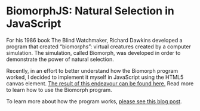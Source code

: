 BiomorphJS: Natural Selection in JavaScript
===========================================

For his 1986 book The Blind Watchmaker, Richard Dawkins developed a program that created “biomorphs”: virtual creatures created by a computer simulation. The simulation, called Biomorph, was developed in order to demonstrate the power of natural selection.

Recently, in an effort to better understand how the Biomorph program worked, I decided to implement it myself in JavaScript using the HTML5 canvas element. [The result of this endeavour can be found here.](http://cdmckay.org/biomorph) Read more to learn how to use the Biomorph program.

To learn more about how the program works, [please see this blog post](http://cdmckay.org/blog/2010/06/06/biomorph-js-natural-selection-in-javascript/).


